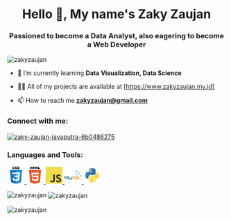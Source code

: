 <h1 align="center">Hello 👋, My name's Zaky Zaujan</h1>
<h3 align="center">Passioned to become a Data Analyst, also eagering to become a Web Developer</h3>

<p align="left"> <img src="https://komarev.com/ghpvc/?username=zakyzaujan&label=Profile%20views&color=0e75b6&style=flat" alt="zakyzaujan" /> </p>

- 🌱 I’m currently learning **Data Visualization, Data Science**

- 👨‍💻 All of my projects are available at [https://www.zakyzaujan.my.id]

- 📫 How to reach me **zakyzaujan@gmail.com**

<h3 align="left">Connect with me:</h3>
<p align="left">
<a href="https://linkedin.com/in/zaky-zaujan-jayaputra-6b0486275" target="blank"><img align="center" src="https://raw.githubusercontent.com/rahuldkjain/github-profile-readme-generator/master/src/images/icons/Social/linked-in-alt.svg" alt="zaky-zaujan-jayaputra-6b0486275" height="30" width="40" /></a>
</p>

<h3 align="left">Languages and Tools:</h3>
<p align="left"> <a href="https://www.w3schools.com/css/" target="_blank" rel="noreferrer"> <img src="https://raw.githubusercontent.com/devicons/devicon/master/icons/css3/css3-original-wordmark.svg" alt="css3" width="40" height="40"/> </a> <a href="https://www.w3.org/html/" target="_blank" rel="noreferrer"> <img src="https://raw.githubusercontent.com/devicons/devicon/master/icons/html5/html5-original-wordmark.svg" alt="html5" width="40" height="40"/> </a> <a href="https://developer.mozilla.org/en-US/docs/Web/JavaScript" target="_blank" rel="noreferrer"> <img src="https://raw.githubusercontent.com/devicons/devicon/master/icons/javascript/javascript-original.svg" alt="javascript" width="40" height="40"/> </a> <a href="https://www.mysql.com/" target="_blank" rel="noreferrer"> <img src="https://raw.githubusercontent.com/devicons/devicon/master/icons/mysql/mysql-original-wordmark.svg" alt="mysql" width="40" height="40"/> </a> <a href="https://www.python.org" target="_blank" rel="noreferrer"> <img src="https://raw.githubusercontent.com/devicons/devicon/master/icons/python/python-original.svg" alt="python" width="40" height="40"/> </a> </p>

<p><img align="left" src="https://github-readme-stats.vercel.app/api/top-langs?username=zakyzaujan&show_icons=true&locale=en&layout=compact" alt="zakyzaujan" /></p>

<p>&nbsp;<img align="center" src="https://github-readme-stats.vercel.app/api?username=zakyzaujan&show_icons=true&locale=en" alt="zakyzaujan" /></p>

<p><img align="center" src="https://github-readme-streak-stats.herokuapp.com/?user=zakyzaujan&" alt="zakyzaujan" /></p>
